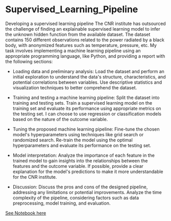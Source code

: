# Supervised_Learning_Pipeline
Developing a supervised learning pipeline
The CNR institute has outsourced the challenge of finding an explainable supervised learning model to infer the unknown hidden function from the available dataset. The dataset contains 150 different observations related to the power radiated by a black body, with anonymized features such as temperature, pressure, etc. My task involves implementing a machine learning pipeline using an appropriate programming language, like Python, and providing a report with the following sections:

* Loading data and preliminary analysis: Load the dataset and perform an initial exploration to understand the data's structure, characteristics, and potential correlations between variables. Use descriptive statistics and visualization techniques to better comprehend the dataset.

* Training and testing a machine learning pipeline: Split the dataset into training and testing sets. Train a supervised learning model on the training set and evaluate its performance using appropriate metrics on the testing set. I can choose to use regression or classification models based on the nature of the outcome variable.

* Tuning the proposed machine learning pipeline: Fine-tune the chosen model's hyperparameters using techniques like grid search or randomized search. Re-train the model using the optimal hyperparameters and evaluate its performance on the testing set.

* Model interpretation: Analyze the importance of each feature in the trained model to gain insights into the relationships between the features and the outcome variable. If possible, provide a clear explanation for the model's predictions to make it more understandable for the CNR institute.

* Discussion: Discuss the pros and cons of the designed pipeline, addressing any limitations or potential improvements. Analyze the time complexity of the pipeline, considering factors such as data preprocessing, model training, and evaluation.

[See Notebook here](https://nbviewer.org/github/ferdizzz/Supervised_Learning_Pipeline/blob/ae01150966aa7270843db0849fee081a4ed08b14/Supervised%20Learning%20Project.ipynb)
